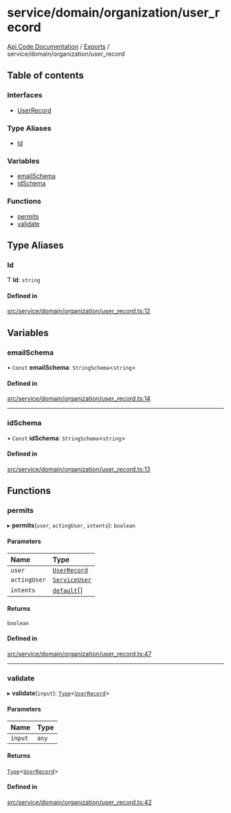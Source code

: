 # service/domain/organization/user\_record
 
[Api Code Documentation](../README.md) / [Exports](../modules.md) / service/domain/organization/user\_record

## Table of contents

### Interfaces

- [UserRecord](../interfaces/service_domain_organization_user_record.UserRecord.md)

### Type Aliases

- [Id](service_domain_organization_user_record.md#id)

### Variables

- [emailSchema](service_domain_organization_user_record.md#emailschema)
- [idSchema](service_domain_organization_user_record.md#idschema)

### Functions

- [permits](service_domain_organization_user_record.md#permits)
- [validate](service_domain_organization_user_record.md#validate)

## Type Aliases

### Id

Ƭ **Id**: `string`

#### Defined in

[src/service/domain/organization/user_record.ts:12](https://github.com/openkfw/TruBudget/blob/2e83742/api/src/service/domain/organization/user_record.ts#L12)

## Variables

### emailSchema

• `Const` **emailSchema**: `StringSchema`\<`string`\>

#### Defined in

[src/service/domain/organization/user_record.ts:14](https://github.com/openkfw/TruBudget/blob/2e83742/api/src/service/domain/organization/user_record.ts#L14)

___

### idSchema

• `Const` **idSchema**: `StringSchema`\<`string`\>

#### Defined in

[src/service/domain/organization/user_record.ts:13](https://github.com/openkfw/TruBudget/blob/2e83742/api/src/service/domain/organization/user_record.ts#L13)

## Functions

### permits

▸ **permits**(`user`, `actingUser`, `intents`): `boolean`

#### Parameters

| Name | Type |
| :------ | :------ |
| `user` | [`UserRecord`](../interfaces/service_domain_organization_user_record.UserRecord.md) |
| `actingUser` | [`ServiceUser`](../interfaces/service_domain_organization_service_user.ServiceUser.md) |
| `intents` | [`default`](authz_intents.md#default)[] |

#### Returns

`boolean`

#### Defined in

[src/service/domain/organization/user_record.ts:47](https://github.com/openkfw/TruBudget/blob/2e83742/api/src/service/domain/organization/user_record.ts#L47)

___

### validate

▸ **validate**(`input`): [`Type`](result.md#type)\<[`UserRecord`](../interfaces/service_domain_organization_user_record.UserRecord.md)\>

#### Parameters

| Name | Type |
| :------ | :------ |
| `input` | `any` |

#### Returns

[`Type`](result.md#type)\<[`UserRecord`](../interfaces/service_domain_organization_user_record.UserRecord.md)\>

#### Defined in

[src/service/domain/organization/user_record.ts:42](https://github.com/openkfw/TruBudget/blob/2e83742/api/src/service/domain/organization/user_record.ts#L42)
